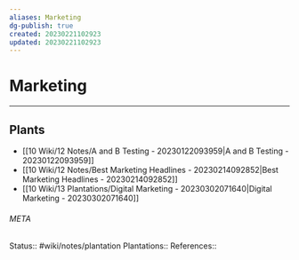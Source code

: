 ```yaml
---
aliases: Marketing
dg-publish: true
created: 20230221102923
updated: 20230221102923
---
```

# Marketing
---



## Plants
- [[10 Wiki/12 Notes/A and B Testing - 20230122093959\|A and B Testing - 20230122093959]]
- [[10 Wiki/12 Notes/Best Marketing Headlines - 20230214092852\|Best Marketing Headlines - 20230214092852]]
- [[10 Wiki/13 Plantations/Digital Marketing - 20230302071640\|Digital Marketing - 20230302071640]]




###### META
Status:: #wiki/notes/plantation
Plantations:: 
References:: 

